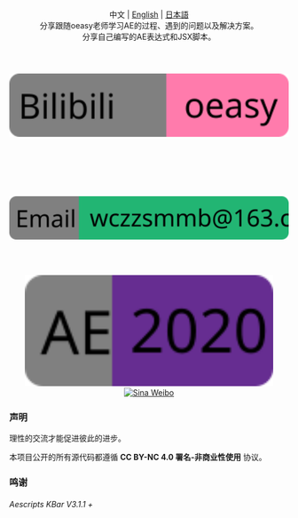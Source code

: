 <p align="center">
  <br>中文 | <a href="README_en.md">English</a> | <a href="README_ja.md">日本語</a>
  <br>分享跟随oeasy老师学习AE的过程、遇到的问题以及解决方案。<br>分享自己编写的AE表达式和JSX脚本。
</p>

<p align="center">
  <a href=""><img src="README_File/B.svg" alt="AE" height="200" style="object-fit: contain;"></a>
  <a href=""><img src="README_File/email.svg" alt="GitHub stars" height="200" style="object-fit: contain;"></a>
  <a href=""><img src="README_File/AE.svg" alt="GitHub issues" height="200" style="object-fit: contain;"></a>
  <a href=""><img src="README_File/AI.svg" alt="Sina Weibo" height="200" style="object-fit: contain;"></a>
</p>



### 声明

理性的交流才能促进彼此的进步。

本项目公开的所有源代码都遵循 **CC BY-NC 4.0 署名-非商业性使用** 协议。

### 鸣谢

######  Aescripts KBar V3.1.1 +

